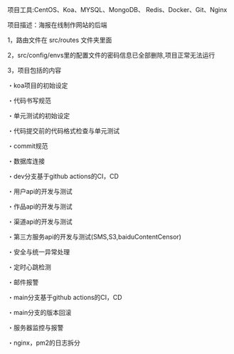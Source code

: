 项目工具:CentOS、Koa、MYSQL、MongoDB、 Redis、Docker、Git、Nginx

项目描述：海报在线制作网站的后端

1，路由文件在 src/routes 文件夹里面

2，src/config/envs里的配置文件的密码信息已全部删除,项目正常无法运行

3，项目包括的内容


・koa项目的初始设定

・代码书写规范

・单元测试的初始设定

・代码提交前的代码格式检查与单元测试

・commit规范

・数据库连接

・dev分支基于github actions的CI，CD

・用户api的开发与测试

・作品api的开发与测试

・渠道api的开发与测试

・第三方服务api的开发与测试(SMS,S3,baiduContentCensor)

・安全与统一异常处理

・定时心跳检测

・邮件报警

・main分支基于github actions的CI，CD

・main分支的版本回滚

・服务器监控与报警

・nginx，pm2的日志拆分

